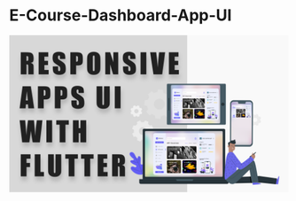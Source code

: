 # E-Course-Dashboard-App-UI

![Preview of the app](https://github.com/KumarArab/E-Course-Dashboard-App-UI/blob/master/thumb.png?raw=true)
